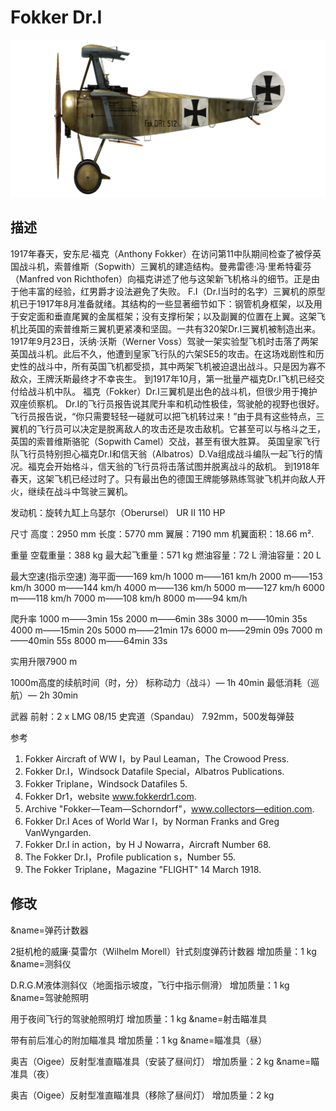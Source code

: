 # Fokker Dr.I

![fokkerdr1](../images/fokkerdr1.png)

## 描述

1917年春天，安东尼·福克（Anthony Fokker）在访问第11中队期间检查了被俘英国战斗机，索普维斯（Sopwith）三翼机的建造结构。曼弗雷德·冯·里希特霍芬（Manfred von Richthofen）向福克讲述了他与这架新飞机格斗的细节。正是由于他丰富的经验，红男爵才设法避免了失败。 
F.I（Dr.I当时的名字）三翼机的原型机已于1917年8月准备就绪。其结构的一些显著细节如下：钢管机身框架，以及用于安定面和垂直尾翼的金属框架；没有支撑桁架；以及副翼的位置在上翼。这架飞机比英国的索普维斯三翼机更紧凑和坚固。一共有320架Dr.I三翼机被制造出来。 
1917年9月23日，沃纳·沃斯（Werner Voss）驾驶一架实验型飞机时击落了两架英国战斗机。此后不久，他遭到皇家飞行队的六架SE5的攻击。在这场戏剧性和历史性的战斗中，所有英国飞机都受损，其中两架飞机被迫退出战斗。只是因为寡不敌众，王牌沃斯最终才不幸丧生。 
到1917年10月，第一批量产福克Dr.I飞机已经交付给战斗机中队。 
福克（Fokker）Dr.I三翼机是出色的战斗机，但很少用于掩护双座侦察机。 
Dr.I的飞行员报告说其爬升率和机动性极佳，驾驶舱的视野也很好。飞行员报告说，“你只需要轻轻一碰就可以把飞机转过来！”由于具有这些特点，三翼机的飞行员可以决定是脱离敌人的攻击还是攻击敌机。它甚至可以与格斗之王，英国的索普维斯骆驼（Sopwith Camel）交战，甚至有很大胜算。 
英国皇家飞行队飞行员特别担心福克Dr.I和信天翁（Albatros）D.Va组成战斗编队一起飞行的情况。福克会开始格斗，信天翁的飞行员将击落试图并脱离战斗的敌机。 
到1918年春天，这架飞机已经过时了。只有最出色的德国王牌能够熟练驾驶飞机并向敌人开火，继续在战斗中驾驶三翼机。  


发动机：旋转九缸上乌瑟尔（Oberursel） UR II 110 HP

尺寸
高度：2950 mm
长度：5770 mm
翼展：7190 mm
机翼面积：18.66 m².

重量
空载重量：388 kg
最大起飞重量：571 kg
燃油容量：72 L
滑油容量：20 L

最大空速(指示空速)
海平面——169 km/h
1000 m——161 km/h
2000 m——153 km/h
3000 m——144 km/h
4000 m——136 km/h
5000 m——127 km/h
6000 m——118 km/h
7000 m——108 km/h
8000 m——94 km/h

爬升率
1000 m——3min 15s
2000 m——6min 38s
3000 m——10min 35s
4000 m——15min 20s
5000 m——21min 17s
6000 m——29min 09s
7000 m——40min 55s
8000 m——64min 33s

实用升限7900 m

1000m高度的续航时间（时，分）
标称动力（战斗）— 1h 40min
最低消耗（巡航）— 2h 30min

武器
前射：2 x LMG 08/15 史宾道（Spandau） 7.92mm，500发每弹鼓

参考
1) Fokker Aircraft of WW I，by Paul Leaman，The Crowood Press.
2) Fokker Dr.I，Windsock Datafile Special，Albatros Publications.
3) Fokker Triplane，Windsock Datafiles 5.
3) Fokker Dr1，website www.fokkerdr1.com.
4) Archive "Fokker—Team—Schorndorf"，www.collectors—edition.com.
5) Fokker Dr.I Aces of World War I，by Norman Franks and Greg VanWyngarden.
6) Fokker Dr.I in action，by H J Nowarra，Aircraft Number 68.
7) The Fokker Dr.I，Profile publication s，Number 55.
8) The Fokker Triplane，Magazine "FLIGHT" 14 March 1918.

## 修改
&name=弹药计数器

2挺机枪的威廉·莫雷尔（Wilhelm Morell）针式刻度弹药计数器
增加质量：1 kg
&name=测斜仪

D.R.G.M液体测斜仪（地面指示坡度，飞行中指示侧滑）
增加质量：1 kg
&name=驾驶舱照明

用于夜间飞行的驾驶舱照明灯
增加质量：1 kg
&name=射击瞄准具

带有前后准心的附加瞄准具
增加质量：1 kg
&name=瞄准具（昼）

奥吉（Oigee）反射型准直瞄准具（安装了昼间灯）
增加质量：2 kg
&name=瞄准具（夜）

奥吉（Oigee）反射型准直瞄准具（移除了昼间灯）
增加质量：2 kg
